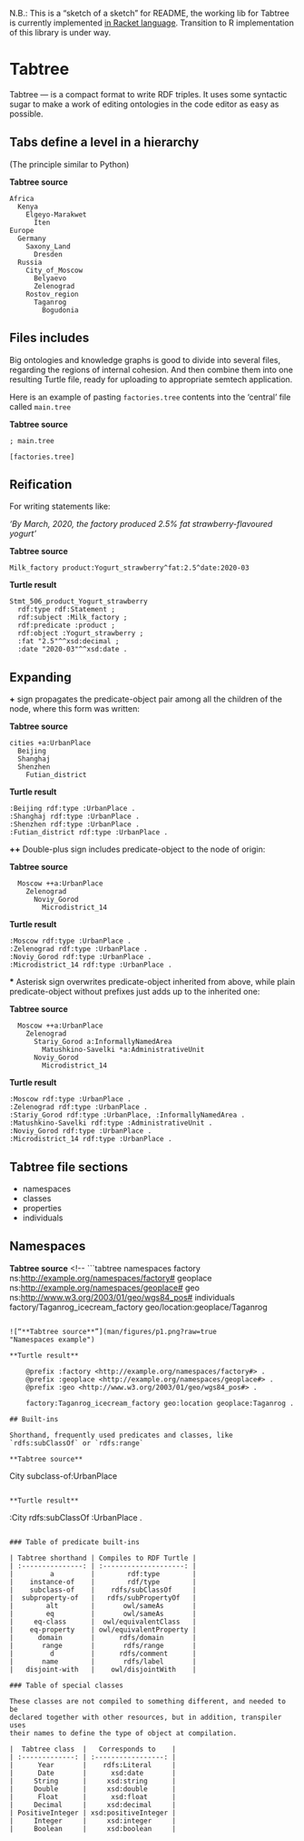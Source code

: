 
N.B.: This is a “sketch of a sketch” for README, the working lib for
Tabtree is currently implemented [in Racket
language](https://github.com/prozion/tabtree-racket). Transition to R
implementation of this library is under way.

# Tabtree

Tabtree — is a compact format to write RDF triples. It uses some
syntactic sugar to make a work of editing ontologies in the code editor
as easy as possible.

## Tabs define a level in a hierarchy

(The principle similar to Python)

**Tabtree source**

``` tabtree
Africa
  Kenya
    Elgeyo-Marakwet
      Iten
Europe
  Germany
    Saxony_Land
      Dresden
  Russia
    City_of_Moscow
      Belyaevo
      Zelenograd
    Rostov_region
      Taganrog
        Bogudonia
```

## Files includes

Big ontologies and knowledge graphs is good to divide into several
files, regarding the regions of internal cohesion. And then combine them
into one resulting Turtle file, ready for uploading to appropriate
semtech application.

Here is an example of pasting `factories.tree` contents into the
‘central’ file called `main.tree`

**Tabtree source**

``` tabtree
; main.tree

[factories.tree]
```

## Reification

For writing statements like:

*‘By March, 2020, the factory produced 2.5% fat strawberry-flavoured
yogurt’*

**Tabtree source**

``` tabtree
Milk_factory product:Yogurt_strawberry^fat:2.5^date:2020-03
```

**Turtle result**

``` turtle
Stmt_506_product_Yogurt_strawberry
  rdf:type rdf:Statement ;
  rdf:subject :Milk_factory ;
  rdf:predicate :product ;
  rdf:object :Yogurt_strawberry ;
  :fat "2.5"^^xsd:decimal ;
  :date "2020-03"^^xsd:date .
```

## Expanding

**+** sign propagates the predicate-object pair among all the children
of the node, where this form was written:

**Tabtree source**

``` tabtree
cities +a:UrbanPlace
  Beijing
  Shanghaj
  Shenzhen
    Futian_district
```

**Turtle result**

``` turtle
:Beijing rdf:type :UrbanPlace .
:Shanghaj rdf:type :UrbanPlace .
:Shenzhen rdf:type :UrbanPlace .
:Futian_district rdf:type :UrbanPlace .
```

**++** Double-plus sign includes predicate-object to the node of origin:

**Tabtree source**

``` tabtree
  Moscow ++a:UrbanPlace
    Zelenograd
      Noviy_Gorod
        Microdistrict_14
```

**Turtle result**

``` turtle
:Moscow rdf:type :UrbanPlace .
:Zelenograd rdf:type :UrbanPlace .
:Noviy_Gorod rdf:type :UrbanPlace .
:Microdistrict_14 rdf:type :UrbanPlace .
```

<b>\*</b> Asterisk sign overwrites predicate-object inherited from
above, while plain predicate-object without prefixes just adds up to the
inherited one:

**Tabtree source**

``` tabtree
  Moscow ++a:UrbanPlace
    Zelenograd
      Stariy_Gorod a:InformallyNamedArea
        Matushkino-Savelki *a:AdministrativeUnit
      Noviy_Gorod
        Microdistrict_14
```

**Turtle result**

``` turtle
:Moscow rdf:type :UrbanPlace .
:Zelenograd rdf:type :UrbanPlace .
:Stariy_Gorod rdf:type :UrbanPlace, :InformallyNamedArea .
:Matushkino-Savelki rdf:type :AdministrativeUnit .
:Noviy_Gorod rdf:type :UrbanPlace .
:Microdistrict_14 rdf:type :UrbanPlace .
```

## Tabtree file sections

  - namespaces
  - classes
  - properties
  - individuals

## Namespaces

**Tabtree source** <!-- ```tabtree
namespaces
  factory ns:http://example.org/namespaces/factory#
  geoplace ns:http://example.org/namespaces/geoplace#
  geo ns:http://www.w3.org/2003/01/geo/wgs84_pos#
individuals
  factory/Taganrog_icecream_factory geo/location:geoplace/Taganrog
``` -->

![“**Tabtree source**”](man/figures/p1.png?raw=true
"Namespaces example")

**Turtle result**

    @prefix :factory <http://example.org/namespaces/factory#> .
    @prefix :geoplace <http://example.org/namespaces/geoplace#> .
    @prefix :geo <http://www.w3.org/2003/01/geo/wgs84_pos#> .
    
    factory:Taganrog_icecream_factory geo:location geoplace:Taganrog .

## Built-ins

Shorthand, frequently used predicates and classes, like
`rdfs:subClassOf` or `rdfs:range`

**Tabtree source**

``` 
  City subclass-of:UrbanPlace
```

**Turtle result**

``` 
  :City rdfs:subClassOf :UrbanPlace .
```

### Table of predicate built-ins

| Tabtree shorthand | Compiles to RDF Turtle |
| :---------------: | :--------------------: |
|         a         |        rdf:type        |
|    instance-of    |        rdf/type        |
|    subclass-of    |    rdfs/subClassOf     |
|  subproperty-of   |   rdfs/subPropertyOf   |
|        alt        |       owl/sameAs       |
|        eq         |       owl/sameAs       |
|     eq-class      |  owl/equivalentClass   |
|    eq-property    | owl/equivalentProperty |
|      domain       |      rdfs/domain       |
|       range       |       rdfs/range       |
|         d         |      rdfs/comment      |
|       name        |       rdfs/label       |
|   disjoint-with   |    owl/disjointWith    |

### Table of special classes

These classes are not compiled to something different, and needed to be
declared together with other resources, but in addition, transpiler uses
their names to define the type of object at compilation.

|  Tabtree class  |   Corresponds to    |
| :-------------: | :-----------------: |
|      Year       |    rdfs:Literal     |
|      Date       |      xsd:date       |
|     String      |     xsd:string      |
|     Double      |     xsd:double      |
|      Float      |      xsd:float      |
|     Decimal     |     xsd:decimal     |
| PositiveInteger | xsd:positiveInteger |
|     Integer     |     xsd:integer     |
|     Boolean     |     xsd:boolean     |

